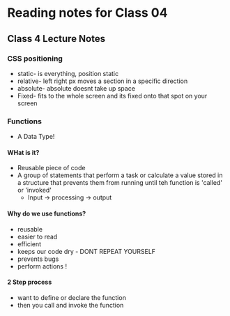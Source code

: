 # Reading notes for Class 04

## Class 4 Lecture Notes

### CSS positioning

- static- is everything, position static
- relative- left right px moves a section in a specific direction
- absolute- absolute doesnt take up space
- Fixed- fits to the whole screen and its fixed onto that spot on your screen

### Functions

- A Data Type!

#### WHat is it?

- Reusable piece of code
- A group of statements that perform a task or calculate a value stored in a structure that prevents them from running until teh function is 'called' or 'invoked'
  - Input -> processing -> output

#### Why do we use functions?

- reusable
- easier to read
- efficient
- keeps our code dry - DONT REPEAT YOURSELF
- prevents bugs
- perform actions !

#### 2 Step process

- want to define or declare the function
- then you call and invoke the function
